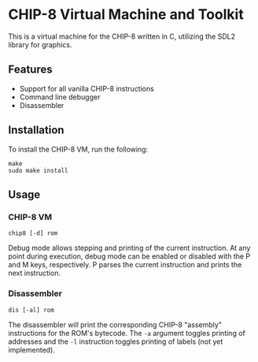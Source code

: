 # CHIP-8 Virtual Machine and Toolkit

This is a virtual machine for the CHIP-8 written in C, utilizing the SDL2 library for graphics.

## Features

* Support for all vanilla CHIP-8 instructions
* Command line debugger
* Disassembler

## Installation

To install the CHIP-8 VM, run the following:
```
make
sudo make install
```

## Usage

### CHIP-8 VM

```
chip8 [-d] rom
```

Debug mode allows stepping and printing of the current instruction. At any point during execution, debug mode can be enabled or disabled with the P and M keys, respectively. P parses the current instruction and prints the next instruction.

### Disassembler

```
dis [-al] rom
```

The disassembler will print the corresponding CHIP-8 "assembly" instructions for the ROM's bytecode. The `-a` argument toggles printing of addresses and the `-l` instruction toggles printing of labels (not yet implemented).